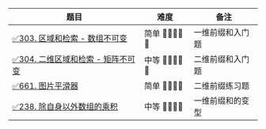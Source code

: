 | 题目 | 难度            | 备注       | 
|------|---------------|----------|
| [✅303. 区域和检索 - 数组不可变](https://leetcode-cn.com/problems/range-sum-query-immutable/)     | 简单 🤩🤩🤩🤩🤩 | 一维前缀和入门题 |
| [✅304. 二维区域和检索 - 矩阵不可变](https://leetcode-cn.com/problems/range-sum-query-2d-immutable/)      | 中等 🤩🤩🤩🤩🤩 | 二维前缀和入门题 |
| [✅661. 图片平滑器](https://leetcode-cn.com/problems/image-smoother/)      | 简单 🤩🤩🤩🤩   | 二维前缀练习题  |
| [✅238. 除自身以外数组的乘积](https://leetcode-cn.com/problems/product-of-array-except-self/)      | 中等 🤩🤩🤩🤩   | 一维前缀和的变型 |

